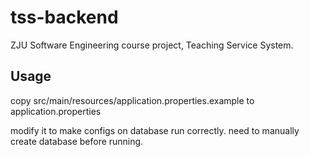 # tss-backend
ZJU Software Engineering course project, Teaching Service System.

## Usage
copy src/main/resources/application.properties.example to application.properties

modify it to make configs on database run correctly.
need to manually create database before running.
